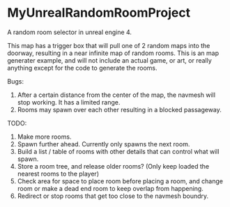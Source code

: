 # MyUnrealRandomRoomProject
A random room selector in unreal engine 4.

This map has a trigger box that will pull one of 2 random maps into the doorway, resulting in a near infinite map of random rooms.  This is an map generater example, and will not include an actual game, or art, or really anything except for the code to generate the rooms. 

Bugs:

1. After a certain distance from the center of the map, the navmesh will stop working.  It has a limited range.
2. Rooms may spawn over each other resulting in a blocked passageway.

TODO:

1. Make more rooms.
2. Spawn further ahead.  Currently only spawns the next room.
3. Build a list / table of rooms with other details that can control what will spawn.
3. Store a room tree, and release older rooms? (Only keep loaded the nearest rooms to the player)
4. Check area for space to place room before placing a room, and change room or make a dead end room to keep overlap from happening.
5. Redirect or stop rooms that get too close to the navmesh boundry.


